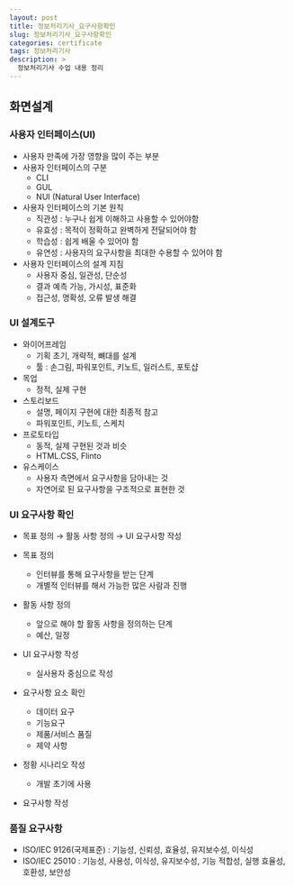 ```yaml
---
layout: post
title: 정보처리기사_요구사항확인
slug: 정보처리기사_요구사항확인
categories: certificate
tags: 정보처리기사
description: >
  정보처리기사 수업 내용 정리
---
```


## 화면설계

### 사용자 인터페이스(UI)

- 사용자 만족에 가장 영향을 많이 주는 부분
- 사용자 인터페이스의 구분
    - CLI
    - GUL
    - NUI (Natural User Interface)
- 사용자 인터페이스의 기본 원칙
    - 직관성 : 누구나 쉽게 이해하고 사용할 수 있어야함
    - 유효성 : 목적이 정확하고 완벽하게 전달되어야 함
    - 학습성 : 쉽게 배울 수 있어야 함
    - 유연성 : 사용자의 요구사항을 최대한 수용할 수 있어야 함
- 사용자 인터페이스의 설계 지침
    - 사용자 중심, 일관성, 단순성
    - 결과 예측 가능, 가시성, 표준화
    - 접근성, 명확성, 오류 발생 해결

### UI 설계도구

- 와이어프레임
    - 기획 초기, 개략적, 뼈대를 설계
    - 툴 : 손그림, 파워포인트, 키노트, 일러스트, 포토샵
- 목업
    - 정적, 실제 구현
- 스토리보드
    - 설명, 페이지 구현에 대한 최종적 참고
    - 파워포인트, 키노트, 스케치
- 프로토타입
    - 동적, 실제 구현된 것과 비슷
    - HTML.CSS, Flinto
- 유스케이스
    - 사용자 측면에서 요구사항을 담아내는 것
    - 자연어로 된 요구사항을 구조적으로 표현한 것
    

### UI 요구사항 확인

- 목표 정의 → 활동 사항 정의 → UI 요구사항 작성
- 목표 정의
    - 인터뷰를 통해 요구사항을 받는 단계
    - 개별적 인터뷰를 해서 가능한 많은 사람과 진행
- 활동 사항 정의
    - 앞으로 해야 할 활동 사항을 정의하는 단계
    - 예산, 일정
- UI 요구사항 작성
    - 실사용자 중심으로 작성
    
- 요구사항 요소 확인
    - 데이터 요구
    - 기능요구
    - 제품/서비스 품질
    - 제약 사항
- 정황 시나리오 작성
    - 개발 초기에 사용
- 요구사항 작성

### 품질 요구사항

- ISO/IEC 9126(국제표준) : 기능성, 신뢰성, 효율성, 유지보수성, 이식성
- ISO/IEC 25010 : 기능성, 사용성, 이식성, 유지보수성, 기능 적합성, 실행 효율성, 호환성, 보안성